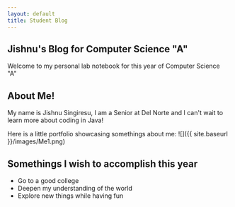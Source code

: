 ```yaml
---
layout: default
title: Student Blog
---
```


## Jishnu's Blog for Computer Science "A"
Welcome to my personal lab notebook for this year of Computer Science "A"

## About Me!
My name is Jishnu Singiresu, I am a Senior at Del Norte and I can't wait to learn more about coding in Java!

Here is a little portfolio showcasing somethings about me:
![]({{ site.baseurl }}/images/Me1.png)

## Somethings I wish to accomplish this year 
-  Go to a good college
- Deepen my understanding of the world 
- Explore new things while having fun